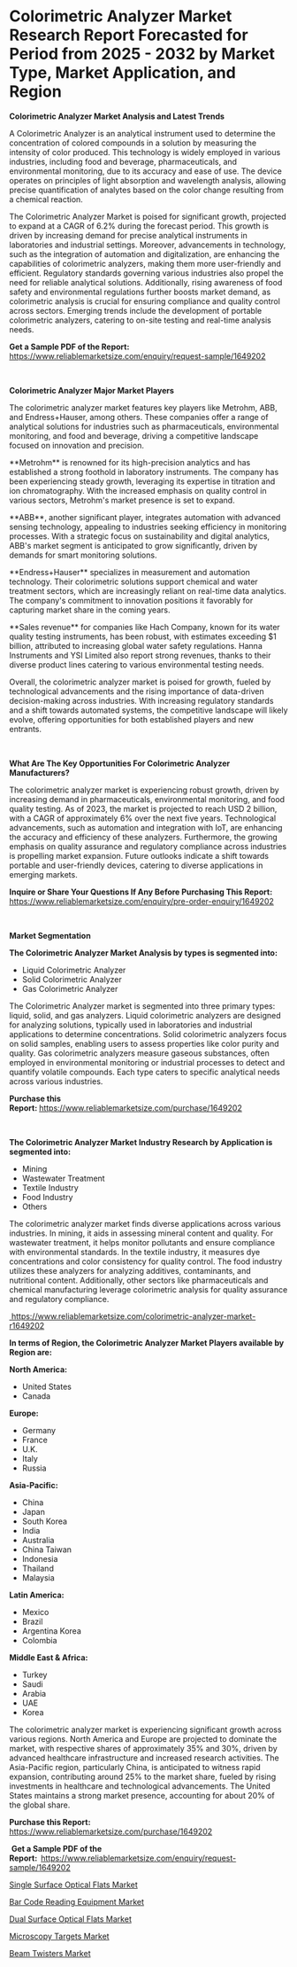 <p><h1>Colorimetric Analyzer Market Research Report Forecasted for Period from 2025 -  2032 by Market Type, Market Application, and Region</h1></p><p><strong>Colorimetric Analyzer Market Analysis and Latest Trends</strong></p>
<p><p>A Colorimetric Analyzer is an analytical instrument used to determine the concentration of colored compounds in a solution by measuring the intensity of color produced. This technology is widely employed in various industries, including food and beverage, pharmaceuticals, and environmental monitoring, due to its accuracy and ease of use. The device operates on principles of light absorption and wavelength analysis, allowing precise quantification of analytes based on the color change resulting from a chemical reaction.</p><p>The Colorimetric Analyzer Market is poised for significant growth, projected to expand at a CAGR of 6.2% during the forecast period. This growth is driven by increasing demand for precise analytical instruments in laboratories and industrial settings. Moreover, advancements in technology, such as the integration of automation and digitalization, are enhancing the capabilities of colorimetric analyzers, making them more user-friendly and efficient. Regulatory standards governing various industries also propel the need for reliable analytical solutions. Additionally, rising awareness of food safety and environmental regulations further boosts market demand, as colorimetric analysis is crucial for ensuring compliance and quality control across sectors. Emerging trends include the development of portable colorimetric analyzers, catering to on-site testing and real-time analysis needs.</p></p>
<p><strong>Get a Sample PDF of the Report:&nbsp;</strong> <a href="https://www.reliablemarketsize.com/enquiry/request-sample/1649202?utm_campaign=1131&utm_medium=2&utm_source=Github&utm_content=ia&utm_term=28022025&utm_id=colorimetric-analyzer">https://www.reliablemarketsize.com/enquiry/request-sample/1649202</a></p>
<p>&nbsp;</p>
<p><strong>Colorimetric Analyzer Major Market Players</strong></p>
<p><p>The colorimetric analyzer market features key players like Metrohm, ABB, and Endress+Hauser, among others. These companies offer a range of analytical solutions for industries such as pharmaceuticals, environmental monitoring, and food and beverage, driving a competitive landscape focused on innovation and precision.</p><p>**Metrohm** is renowned for its high-precision analytics and has established a strong foothold in laboratory instruments. The company has been experiencing steady growth, leveraging its expertise in titration and ion chromatography. With the increased emphasis on quality control in various sectors, Metrohm's market presence is set to expand.</p><p>**ABB**, another significant player, integrates automation with advanced sensing technology, appealing to industries seeking efficiency in monitoring processes. With a strategic focus on sustainability and digital analytics, ABB's market segment is anticipated to grow significantly, driven by demands for smart monitoring solutions.</p><p>**Endress+Hauser** specializes in measurement and automation technology. Their colorimetric solutions support chemical and water treatment sectors, which are increasingly reliant on real-time data analytics. The company's commitment to innovation positions it favorably for capturing market share in the coming years.</p><p>**Sales revenue** for companies like Hach Company, known for its water quality testing instruments, has been robust, with estimates exceeding $1 billion, attributed to increasing global water safety regulations. Hanna Instruments and YSI Limited also report strong revenues, thanks to their diverse product lines catering to various environmental testing needs.</p><p>Overall, the colorimetric analyzer market is poised for growth, fueled by technological advancements and the rising importance of data-driven decision-making across industries. With increasing regulatory standards and a shift towards automated systems, the competitive landscape will likely evolve, offering opportunities for both established players and new entrants.</p></p>
<p>&nbsp;</p>
<p><strong>What Are The Key Opportunities For Colorimetric Analyzer Manufacturers?</strong></p>
<p><p>The colorimetric analyzer market is experiencing robust growth, driven by increasing demand in pharmaceuticals, environmental monitoring, and food quality testing. As of 2023, the market is projected to reach USD 2 billion, with a CAGR of approximately 6% over the next five years. Technological advancements, such as automation and integration with IoT, are enhancing the accuracy and efficiency of these analyzers. Furthermore, the growing emphasis on quality assurance and regulatory compliance across industries is propelling market expansion. Future outlooks indicate a shift towards portable and user-friendly devices, catering to diverse applications in emerging markets.</p></p>
<p><strong>Inquire or Share Your Questions If Any Before Purchasing This Report:</strong> <a href="https://www.reliablemarketsize.com/enquiry/pre-order-enquiry/1649202?utm_campaign=1131&utm_medium=2&utm_source=Github&utm_content=ia&utm_term=28022025&utm_id=colorimetric-analyzer">https://www.reliablemarketsize.com/enquiry/pre-order-enquiry/1649202</a></p>
<p>&nbsp;</p>
<p><strong>Market Segmentation</strong></p>
<p><strong>The Colorimetric Analyzer Market Analysis by types is segmented into:</strong></p>
<p><ul><li>Liquid Colorimetric Analyzer</li><li>Solid Colorimetric Analyzer</li><li>Gas Colorimetric Analyzer</li></ul></p>
<p><p>The Colorimetric Analyzer market is segmented into three primary types: liquid, solid, and gas analyzers. Liquid colorimetric analyzers are designed for analyzing solutions, typically used in laboratories and industrial applications to determine concentrations. Solid colorimetric analyzers focus on solid samples, enabling users to assess properties like color purity and quality. Gas colorimetric analyzers measure gaseous substances, often employed in environmental monitoring or industrial processes to detect and quantify volatile compounds. Each type caters to specific analytical needs across various industries.</p></p>
<p><strong>Purchase this Report:&nbsp;</strong><a href="https://www.reliablemarketsize.com/purchase/1649202?utm_campaign=1131&utm_medium=2&utm_source=Github&utm_content=ia&utm_term=28022025&utm_id=colorimetric-analyzer">https://www.reliablemarketsize.com/purchase/1649202</a></p>
<p>&nbsp;</p>
<p><strong>The Colorimetric Analyzer Market Industry Research by Application is segmented into:</strong></p>
<p><ul><li>Mining</li><li>Wastewater Treatment</li><li>Textile Industry</li><li>Food Industry</li><li>Others</li></ul></p>
<p><p>The colorimetric analyzer market finds diverse applications across various industries. In mining, it aids in assessing mineral content and quality. For wastewater treatment, it helps monitor pollutants and ensure compliance with environmental standards. In the textile industry, it measures dye concentrations and color consistency for quality control. The food industry utilizes these analyzers for analyzing additives, contaminants, and nutritional content. Additionally, other sectors like pharmaceuticals and chemical manufacturing leverage colorimetric analysis for quality assurance and regulatory compliance.</p></p>
<p><a href="https://www.reliablemarketsize.com/colorimetric-analyzer-market-r1649202?utm_campaign=1131&utm_medium=2&utm_source=Github&utm_content=ia&utm_term=28022025&utm_id=colorimetric-analyzer">&nbsp;https://www.reliablemarketsize.com/colorimetric-analyzer-market-r1649202</a></p>
<p><strong>In terms of Region, the Colorimetric Analyzer Market Players available by Region are:</strong></p>
<p>
    <p> <strong> North America: </strong>
        <ul>
            <li>United States</li>
            <li>Canada</li>
        </ul>
        </p> 
    <p> <strong> Europe: </strong>
        <ul>
            <li>Germany</li>
            <li>France</li>
            <li>U.K.</li>
            <li>Italy</li>
            <li>Russia</li>
        </ul>
        </p> 
    <p> <strong> Asia-Pacific: </strong>
        <ul>
            <li>China</li>
            <li>Japan</li>
            <li>South Korea</li>
            <li>India</li>
            <li>Australia</li>
            <li>China Taiwan</li>
            <li>Indonesia</li>
            <li>Thailand</li>
            <li>Malaysia</li>
        </ul>
        </p> 
    <p> <strong> Latin America: </strong>
        <ul>
            <li>Mexico</li>
            <li>Brazil</li>
            <li>Argentina Korea</li>
            <li>Colombia</li>
        </ul>
        </p> 
    <p> <strong> Middle East & Africa: </strong>
        <ul>
            <li>Turkey</li>
            <li>Saudi</li>
            <li>Arabia</li>
            <li>UAE</li>
            <li>Korea</li>
        </ul>
    </p>
    </p>
<p><p>The colorimetric analyzer market is experiencing significant growth across various regions. North America and Europe are projected to dominate the market, with respective shares of approximately 35% and 30%, driven by advanced healthcare infrastructure and increased research activities. The Asia-Pacific region, particularly China, is anticipated to witness rapid expansion, contributing around 25% to the market share, fueled by rising investments in healthcare and technological advancements. The United States maintains a strong market presence, accounting for about 20% of the global share.</p></p>
<p><strong>Purchase this Report: </strong><a href="https://www.reliablemarketsize.com/purchase/1649202?utm_campaign=1131&utm_medium=2&utm_source=Github&utm_content=ia&utm_term=28022025&utm_id=colorimetric-analyzer">https://www.reliablemarketsize.com/purchase/1649202</a></p>
<p>&nbsp;<strong>Get a Sample PDF of the Report:&nbsp;&nbsp;</strong><a href="https://www.reliablemarketsize.com/enquiry/request-sample/1649202?utm_campaign=1131&utm_medium=2&utm_source=Github&utm_content=ia&utm_term=28022025&utm_id=colorimetric-analyzer">https://www.reliablemarketsize.com/enquiry/request-sample/1649202</a></p>
<p><strong></strong></p>
<p><p><a href="https://github.com/mathastilley812967/Market-Research-Report-List-1/blob/main/single-surface-optical-flats-market.md?utm_campaign=1131&utm_medium=2&utm_source=Github&utm_content=ia&utm_term=28022025&utm_id=colorimetric-analyzer">Single Surface Optical Flats Market</a></p><p><a href="https://github.com/NarcisoFerry/Market-Research-Report-List-1/blob/main/bar-code-reading-equipment-market.md?utm_campaign=1131&utm_medium=2&utm_source=Github&utm_content=ia&utm_term=28022025&utm_id=colorimetric-analyzer">Bar Code Reading Equipment Market</a></p><p><a href="https://github.com/mayabungard8092/Market-Research-Report-List-1/blob/main/dual-surface-optical-flats-market.md?utm_campaign=1131&utm_medium=2&utm_source=Github&utm_content=ia&utm_term=28022025&utm_id=colorimetric-analyzer">Dual Surface Optical Flats Market</a></p><p><a href="https://github.com/kathiestrine5ty/Market-Research-Report-List-1/blob/main/microscopy-targets-market.md?utm_campaign=1131&utm_medium=2&utm_source=Github&utm_content=ia&utm_term=28022025&utm_id=colorimetric-analyzer">Microscopy Targets Market</a></p><p><a href="https://github.com/FosterFahey91/Market-Research-Report-List-1/blob/main/beam-twisters-market.md?utm_campaign=1131&utm_medium=2&utm_source=Github&utm_content=ia&utm_term=28022025&utm_id=colorimetric-analyzer">Beam Twisters Market</a></p></p>